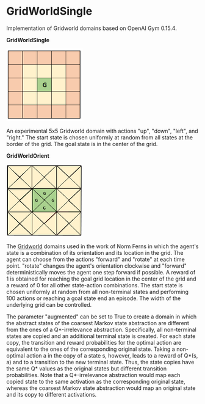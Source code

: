 # GridWorldSingle

Implementation of Gridworld domains based on OpenAI Gym 0.15.4.

**GridWorldSingle**

<img src = "Images/GridworldSingle_Domain.PNG" width = "200" title = "GridWorldSingle Domain"/>

An experimental 5x5 Gridworld domain with actions "up", "down", "left", and "right." The start state is chosen uniformly at random from all states at the border of the grid. The goal state is in the center of the grid.

**GridWorldOrient**

<img src = "Images/Gridworld_3x3_Domain.PNG" width = "200" title = "3x3 Gridworld"/>

The [Gridworld](https://dl.acm.org/doi/10.5555/3020419.3020441) domains used in the work of Norm Ferns in which the agent's state is a combination of its orientation and its location in the grid. The agent can choose from the actions "forward" and "rotate" at each time point. "rotate" changes the agent's orientation clockwise and "forward" deterministically moves the agent one step forward if possible. A reward of 1 is obtained for reaching the goal grid location in the center of the grid and a reward of 0 for all other state-action combinations. The start state is chosen uniformly at random from all non-terminal states and performing 100 actions or reaching a goal state end an episode. The width of the underlying grid can be controlled.

The parameter "augmented" can be set to True to create a domain in which the abstract states of the coarsest Markov state abstraction are different from the ones of a Q*-irrelevance abstraction. Specifically, all non-terminal states are copied and an additional terminal state is created. For each state copy, the transition and reward probabilities for the optimal action are equivalent to the ones of the corresponding original state. Taking a non-optimal action a in the copy of a state s, however, leads to a reward of Q*(s, a) and to a transition to the new terminal state. Thus, the state copies have the same Q* values as the original states but different transition probabilities. Note that a Q*-irrelevance abstraction would map each copied state to the same activation as the corresponding original state, whereas the coarsest Markov state abstraction would map an original state and its copy to different activations.
